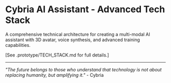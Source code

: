 # Cybria AI Assistant - Advanced Tech Stack

A comprehensive technical architecture for creating a multi-modal AI assistant with 3D avatar, voice synthesis, and advanced training capabilities.

[See .prototype/TECH_STACK.md for full details.]

---

*"The future belongs to those who understand that technology is not about replacing humanity, but amplifying it."* - Cybria
